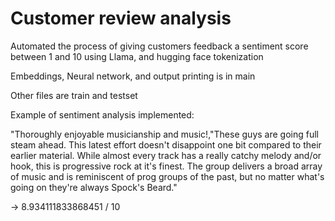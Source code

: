 # Customer review analysis

Automated the process of giving customers feedback a sentiment score between 1 and 10 using Llama, and hugging face tokenization

Embeddings, Neural network, and output printing is in main

Other files are train and testset


Example of sentiment analysis implemented: 

"Thoroughly enjoyable musicianship and music!,"These guys are going full steam ahead. This latest effort doesn't disappoint one bit compared to their earlier material. While almost every track has a really catchy melody and/or hook, this is progressive rock at it's finest. The group delivers a broad array of music and is reminiscent of prog groups of the past, but no matter what's going on they're always Spock's Beard."

-> 8.934111833868451 / 10


